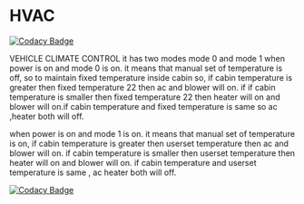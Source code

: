 # HVAC

[![Codacy Badge](https://api.codacy.com/project/badge/Grade/30860d980e404870b4951942903646ca)](https://app.codacy.com/app/PUNITPNT/HVAC?utm_source=github.com&utm_medium=referral&utm_content=PUNITPNT/HVAC&utm_campaign=Badge_Grade_Settings)

VEHICLE CLIMATE CONTROL
it has two modes mode 0 and mode 1
when power is on and mode 0 is on. it means that manual set of temperature is off, so to maintain fixed temperature inside cabin
so, if cabin temperature is greater then fixed temperature 22 then ac and blower will on. if if cabin temperature is smaller then fixed temperature 22 then heater will on and blower will on.if cabin temperature and fixed temperature is same so ac ,heater both will off.

when power is on and mode 1 is on. it means that manual set of temperature is on, if cabin temperature is greater then userset temperature  then ac and blower will on. if cabin temperature is smaller then userset temperature then heater will on and blower will on.
if cabin temperature and userset temperature is same , ac heater both will off.

[![Codacy Badge](https://api.codacy.com/project/badge/Grade/bbd0e82284334cb8b8f00a1899a30540)](https://www.codacy.com/app/PUNITPNT/HVAC?utm_source=github.com&amp;utm_medium=referral&amp;utm_content=PUNITPNT/HVAC&amp;utm_campaign=Badge_Grade)


